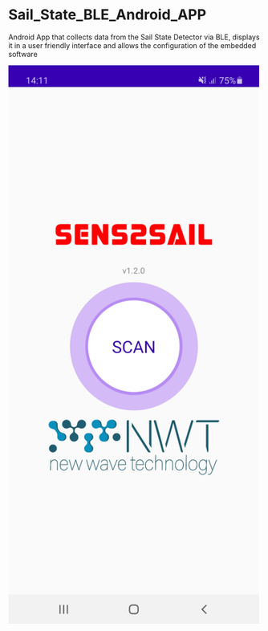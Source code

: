 # Sail_State_BLE_Android_APP
Android App that collects data from the Sail State Detector via BLE, displays it in a user friendly interface and allows the configuration of the embedded software

<img src="https://github.com/RamiMarzougui/Sail_State_BLE_Android_APP/blob/main/images/Screenshot_20240218-141125_S2S%20Connect.jpg?raw=true" alt="Alt Text" width="500"/>
